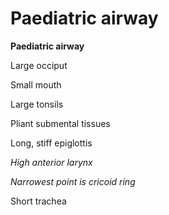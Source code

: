# Paediatric airway

**Paediatric airway**

Large occiput

Small mouth

Large tonsils

Pliant submental tissues

Long, stiff epiglottis

*High anterior larynx*

*Narrowest point is cricoid ring*

Short trachea
